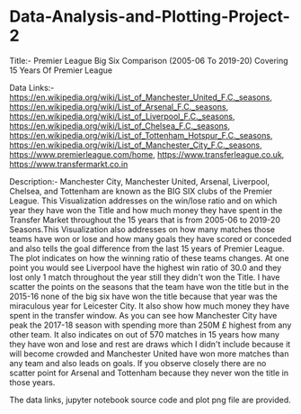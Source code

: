 # Data-Analysis-and-Plotting-Project-2

Title:-
Premier League Big Six Comparison (2005-06 To 2019-20) Covering 15 Years Of Premier League

Data Links:-
https://en.wikipedia.org/wiki/List_of_Manchester_United_F.C._seasons,
https://en.wikipedia.org/wiki/List_of_Arsenal_F.C._seasons,
https://en.wikipedia.org/wiki/List_of_Liverpool_F.C._seasons,
https://en.wikipedia.org/wiki/List_of_Chelsea_F.C._seasons,
https://en.wikipedia.org/wiki/List_of_Tottenham_Hotspur_F.C._seasons,
https://en.wikipedia.org/wiki/List_of_Manchester_City_F.C._seasons,
https://www.premierleague.com/home,
https://www.transferleague.co.uk,
https://www.transfermarkt.co.in

Description:-
Manchester City, Manchester United, Arsenal, Liverpool, Chelsea, and Tottenham are known as the BIG SIX clubs of the Premier League. This Visualization addresses on the win/lose ratio and on which year they have won the Title and how much money they have spent in the Transfer Market throughout the 15 years that is from 2005-06 to 2019-20 Seasons.This Visualization also addresses on how many matches those teams have won or lose and how many goals they have scored or conceded and also tells the goal difference from the last 15 years of Premier League.
The plot indicates on how the winning ratio of these teams changes. At one point you would see  Liverpool have the highest win ratio of 30.0 and they lost only 1 match throughout the year still they didn't won the Title. I have scatter the points on the seasons that the team have won the title but in the 2015-16 none of the big six have won the title because that year was the miraculous year for Leicester City. It also show how much money they have spent in the transfer window. As you can see how Manchester City have peak the 2017-18 season with spending more than 250M £ highest from any other team. It also indicates on out of 570 matches in 15 years how many they have won and lose and rest are draws which I didn't include because it will become crowded and Manchester United have won more matches than any team and also leads on goals. If you observe closely there are no scatter point for Arsenal and Tottenham because they never won the title in those years. 

The data links, jupyter notebook source code and plot png file are provided.
